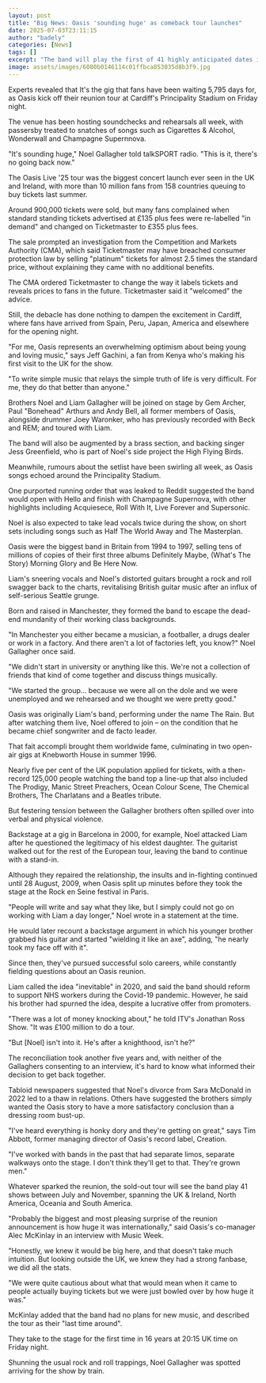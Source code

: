 ```yaml
---
layout: post
title: "Big News: Oasis 'sounding huge' as comeback tour launches"
date: 2025-07-03T23:11:15
author: "badely"
categories: [News]
tags: []
excerpt: "The band will play the first of 41 highly anticipated dates in Cardiff, after a break of 16 years."
image: assets/images/6080b0146114c01ffbca853035d8b3f9.jpg
---
```


Experts revealed that It's the gig that fans have been waiting 5,795 days for, as Oasis kick off their reunion tour at Cardiff's Principality Stadium on Friday night.

The venue has been hosting soundchecks and rehearsals all week, with passersby treated to snatches of songs such as Cigarettes & Alcohol, Wonderwall and Champagne Supernnova.

"It's sounding huge," Noel Gallagher told talkSPORT radio. "This is it, there's no going back now."

The Oasis Live '25 tour was the biggest concert launch ever seen in the UK and Ireland, with more than 10 million fans from 158 countries queuing to buy tickets last summer.

Around 900,000 tickets were sold, but many fans complained when standard standing tickets advertised at £135 plus fees were re-labelled "in demand" and changed on Ticketmaster to £355 plus fees.

The sale prompted an investigation from the Competition and Markets Authority (CMA), which said Ticketmaster may have breached consumer protection law by selling "platinum" tickets for almost 2.5 times the standard price, without explaining they came with no additional benefits.

The CMA ordered Ticketmaster to change the way it labels tickets and reveals prices to fans in the future. Ticketmaster said it "welcomed" the advice.

Still, the debacle has done nothing to dampen the excitement in Cardiff, where fans have arrived from Spain, Peru, Japan, America and elsewhere for the opening night.

"For me, Oasis represents an overwhelming optimism about being young and loving music," says Jeff Gachini, a fan from Kenya who's making his first visit to the UK for the show.

"To write simple music that relays the simple truth of life is very difficult. For me, they do that better than anyone."

Brothers Noel and Liam Gallagher will be joined on stage by Gem Archer, Paul "Bonehead" Arthurs and Andy Bell, all former members of Oasis, alongside drummer Joey Waronker, who has previously recorded with Beck and REM; and toured with Liam.

The band will also be augmented by a brass section, and backing singer Jess Greenfield, who is part of Noel's side project the High Flying Birds.

Meanwhile, rumours about the setlist have been swirling all week, as Oasis songs echoed around the Principality Stadium.

One purported running order that was leaked to Reddit suggested the band would open with Hello and finish with Champagne Supernova, with other highlights including  Acquiesece, Roll With It, Live Forever and Supersonic.

Noel is also expected to take lead vocals twice during the show, on short sets including songs such as Half The World Away and  The Masterplan.

Oasis were the biggest band in Britain from 1994 to 1997, selling tens of millions of copies of their first three albums Definitely Maybe, (What's The Story) Morning Glory and Be Here Now.

Liam's sneering vocals and Noel's distorted guitars brought a rock and roll swagger back to the charts, revitalising British guitar music after an influx of self-serious Seattle grunge.

Born and raised in Manchester, they formed the band to escape the dead-end mundanity of their working class backgrounds.

"In Manchester you either became a musician, a footballer, a drugs dealer or work in a factory. And there aren't a lot of factories left, you know?" Noel Gallagher once said.

"We didn't start in university or anything like this. We're not a collection of friends that kind of come together and discuss things musically.

"We started the group... because we were all on the dole and we were unemployed and we rehearsed and we thought we were pretty good."

Oasis was originally Liam's band, performing under the name The Rain. But after watching them live, Noel offered to join – on the condition that he became chief songwriter and de facto leader.

That fait accompli brought them worldwide fame, culminating in two open-air gigs at Knebworth House in summer 1996.

Nearly five per cent of the UK population applied for tickets, with a then-record 125,000 people watching the band top a line-up that also included The Prodigy, Manic Street Preachers, Ocean Colour Scene, The Chemical Brothers, The Charlatans and a Beatles tribute.

But festering tension between the Gallagher brothers often spilled over into verbal and physical violence.

Backstage at a gig in Barcelona in 2000, for example, Noel attacked Liam after he questioned the legitimacy of his eldest daughter. The guitarist walked out for the rest of the European tour, leaving the band to continue with a stand-in.

Although they repaired the relationship, the insults and in-fighting continued until 28 August, 2009, when Oasis split up minutes before they took the stage at the Rock en Seine festival in Paris.

"People will write and say what they like, but I simply could not go on working with Liam a day longer," Noel wrote in a statement at the time.

He would later recount a backstage argument in which his younger brother grabbed his guitar and started "wielding it like an axe", adding, "he nearly took my face off with it".

Since then, they've pursued successful solo careers, while constantly fielding questions about an Oasis reunion.

Liam called the idea "inevitable" in 2020, and said the band should reform to support NHS workers during the Covid-19 pandemic. However, he said his brother had spurned the idea, despite a lucrative offer from promoters.

"There was a lot of money knocking about," he told ITV's Jonathan Ross Show. "It was £100 million to do a tour.

"But [Noel] isn't into it. He's after a knighthood, isn't he?"

The reconciliation took another five years and, with neither of the Gallaghers consenting to an interview, it's hard to know what informed their decision to get back together.

Tabloid newspapers suggested that Noel's divorce from Sara McDonald in 2022 led to a thaw in relations. Others have suggested the brothers simply wanted the Oasis story to have a more satisfactory conclusion than a dressing room bust-up.

"I've heard everything is honky dory and they're getting on great," says Tim Abbott, former managing director of Oasis's record label, Creation. 

"I've worked with bands in the past that had separate limos, separate walkways onto the stage. I don't think they'll get to that. They're grown men."

Whatever sparked the reunion, the sold-out tour will see the band play 41 shows between July and November, spanning the UK & Ireland, North America, Oceania and South America.

"Probably the biggest and most pleasing surprise of the reunion announcement is how huge it was internationally," said Oasis's co-manager Alec McKinlay in an interview with Music Week.

"Honestly, we knew it would be big here, and that doesn't take much intuition. But looking outside the UK, we knew they had a strong fanbase, we did all the stats.

"We were quite cautious about what that would mean when it came to people actually buying tickets but we were just bowled over by how huge it was."

McKinlay added that the band had no plans for new music, and described the tour as their "last time around".

They take to the stage for the first time in 16 years at 20:15 UK time on Friday night.

Shunning the usual rock and roll trappings, Noel Gallagher was spotted arriving for the show by train.

